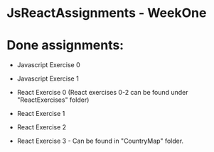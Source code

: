 # JsReactAssignments - WeekOne

# Done assignments:

- Javascript Exercise 0
- Javascript Exercise 1

- React Exercise 0 (React exercises 0-2 can be found under "ReactExercises" folder)
- React Exercise 1
- React Exercise 2
- React Exercise 3 - Can be found in "CountryMap" folder.